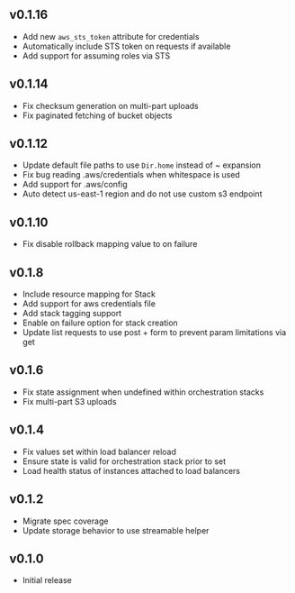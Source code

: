 ## v0.1.16
* Add new `aws_sts_token` attribute for credentials
* Automatically include STS token on requests if available
* Add support for assuming roles via STS

## v0.1.14
* Fix checksum generation on multi-part uploads
* Fix paginated fetching of bucket objects

## v0.1.12
* Update default file paths to use `Dir.home` instead of ~ expansion
* Fix bug reading .aws/credentials when whitespace is used
* Add support for .aws/config
* Auto detect us-east-1 region and do not use custom s3 endpoint

## v0.1.10
* Fix disable rollback mapping value to on failure

## v0.1.8
* Include resource mapping for Stack
* Add support for aws credentials file
* Add stack tagging support
* Enable on failure option for stack creation
* Update list requests to use post + form to prevent param limitations via get

## v0.1.6
* Fix state assignment when undefined within orchestration stacks
* Fix multi-part S3 uploads

## v0.1.4
* Fix values set within load balancer reload
* Ensure state is valid for orchestration stack prior to set
* Load health status of instances attached to load balancers

## v0.1.2
* Migrate spec coverage
* Update storage behavior to use streamable helper

## v0.1.0
* Initial release
